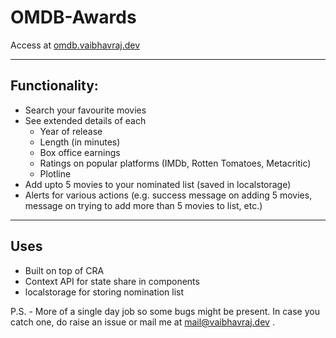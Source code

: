 # OMDB-Awards

Access at [omdb.vaibhavraj.dev](https://omdb.vaibhavraj.dev/)

---

## Functionality:

- Search your favourite movies
- See extended details of each
  - Year of release
  - Length (in minutes)
  - Box office earnings
  - Ratings on popular platforms (IMDb, Rotten Tomatoes, Metacritic)
  - Plotline
- Add upto 5 movies to your nominated list (saved in localstorage)
- Alerts for various actions (e.g. success message on adding 5 movies, message on trying to add more than 5 movies to list, etc.)

----

## Uses
- Built on top of CRA
- Context API for state share in components
- localstorage for storing nomination list

P.S. - More of a single day job so some bugs might be present. In case you catch one, do raise an issue or mail me at mail@vaibhavraj.dev .
